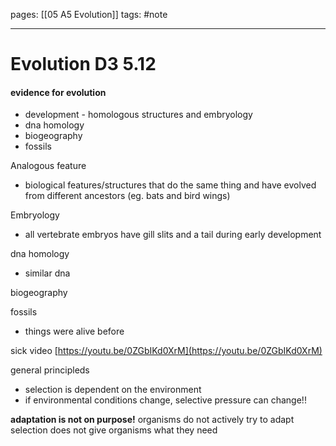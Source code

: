 pages: [[05 A5 Evolution]]
tags: #note 

___ 

# Evolution D3 5.12
#### evidence for evolution

- development - homologous structures and embryology
- dna homology
- biogeography
- fossils

Analogous feature 
- biological features/structures that do the same thing and have evolved from different ancestors (eg. bats and bird wings)

Embryology
- all vertebrate embryos have gill slits and a tail during early development

dna homology
- similar dna

biogeography

fossils
- things were alive before

sick video
[https://youtu.be/0ZGbIKd0XrM](https://youtu.be/0ZGbIKd0XrM)

general principleds
- selection is dependent on the environment
- if environmental conditions change, selective pressure can change!!

**adaptation is not on purpose!** 
organisms do not actively try to adapt
selection does not give organisms what they need